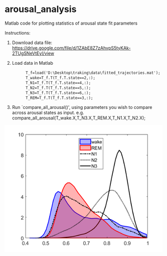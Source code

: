 # arousal_analysis
Matlab code for plotting statistics of arousal state fit parameters

Instructions:
 1. Download data file: https://drive.google.com/file/d/1ZAbE8Z7zAhvpS5tyKAk-2TUgSNeVtEyI/view
 2. Load data in Matlab
 
              T_f=load('D:\Desktop\traking\data\fitted_trajectories.mat');
              T_wake=T_f.T(T_f.T.state==2,:);
              T_N1=T_f.T(T_f.T.state==4,:);
              T_N2=T_f.T(T_f.T.state==5,:);
              T_N3=T_f.T(T_f.T.state==6,:);
              T_REM=T_f.T(T_f.T.state==3,:);
              
3. Run `compare_all_arousal()', using parameters you wish to compare across arousal states as input.
e.g.     
       compare_all_arousal(T_wake.X,T_N3.X,T_REM.X,T_N1.X,T_N2.X);


      
![alt text](https://github.com/sahand92/arousal_analysis/blob/master/compare_X.png)
